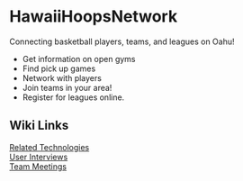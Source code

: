 # HawaiiHoopsNetwork
Connecting basketball players, teams, and leagues on Oahu! 
- Get information on open gyms
- Find pick up games
- Network with players 
- Join teams in your area! 
- Register for leagues online.

## Wiki Links
[Related Technologies](https://github.com/hawaiihoopsnetwork/HawaiiHoopsNetwork/wiki/RelatedTechnologies)  
[User Interviews](https://github.com/hawaiihoopsnetwork/HawaiiHoopsNetwork/wiki/UserInterviews)  
[Team Meetings](https://github.com/hawaiihoopsnetwork/HawaiiHoopsNetwork/wiki/TeamMeetings)  
